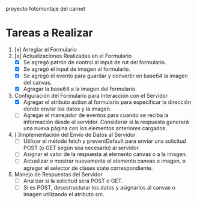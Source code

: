 proyecto fotomontaje del carnet


# Tareas a Realizar

1. [x] Arreglar el Formulario
2. [x] Actualizaciones Realizadas en el Formulario
   - [x] Se agregó patrón de control al input de rut del formulario.
   - [x] Se agregó el input de imagen al formulario.
   - [x] Se agregó el evento para guardar y convertir en base64 la imagen del canvas.
   - [x] Agregar la base64 a la imagen del formulario.
   
3. Configuración del Formulario para Interacción con el Servidor
   - [x] Agregar el atributo action al formulario para especificar la dirección donde enviar los datos y la imagen.
   - [ ] Agregar el manejador de eventos para cuando se reciba la información desde el servidor. Considerar si la respuesta generará una nueva página con los elementos anteriores cargados.
   
4. [ ]Implementación del Envío de Datos al Servidor
   - [ ] Utilizar el método fetch y preventDefault para enviar una solicitud POST (o GET según sea necesario) al servidor.
   - [ ] Asignar el valor de la respuesta al elemento canvas o a la imagen.
   - [ ] Actualizar o mostrar nuevamente el elemento canvas o imagen, o agregar el selector de clases state correspondiente.
   
5. Manejo de Respuestas del Servidor
   - [ ] Analizar si la solicitud será POST o GET.
   - [ ] Si es POST, desestructurar los datos y asignarlos al canvas o imagen utilizando el atributo src.
